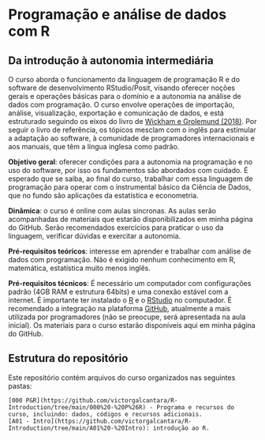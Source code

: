 # Programação e análise de dados com R
## Da introdução à autonomia intermediária

O curso aborda o funcionamento da linguagem de programação R e do software de desenvolvimento RStudio/Posit, visando oferecer noções gerais e operações básicas para o domínio e a autonomia na análise de dados com programação. O curso envolve operações de importação, análise, visualização, exportação e comunicação de dados, e está estruturado seguindo os eixos do livro de [Wickham e Grolemund (2018)](https://r4ds.had.co.nz/). Por seguir o livro de referência, os tópicos mesclam com o inglês para estimular a adaptação ao software, à comunidade de programadores internacionais e aos manuais, que têm a língua inglesa como padrão.

<strong>Objetivo geral</strong>: oferecer condições para a autonomia na programação e no uso do software, por isso os fundamentos são abordados com cuidado. É esperado que se saiba, ao final do curso, trabalhar com essa linguagem de programação para operar com o instrumental básico da Ciência de Dados, que no fundo são aplicações da estatística e econometria.

<strong>Dinâmica</strong>: o curso é online com aulas síncronas. As aulas serão acompanhadas de materiais que estarão disponibilizados em minha página do GitHub. Serão recomendados exercícios para praticar o uso da linguagem, verificar dúvidas e exercitar a autonomia.

<strong>Pré-requisitos teóricos</strong>: interesse em aprender e trabalhar com análise de dados com programação. Não é exigido nenhum conhecimento em R, matemática, estatística muito menos inglês.

<strong>Pré-requisitos técnicos</strong>: É necessário um computador com configurações padrão (4GB RAM e estrutura 64bits) e uma conexão estável com a internet. É importante ter instalado o [R](https://brieger.esalq.usp.br/CRAN/) e o [RStudio](https://www.rstudio.com/products/rstudio/download) no computador. É recomendado a integração na plataforma [GitHub](https://github.com/), atualmente a mais utilizada por programadores (não se preocupe, será apresentada na aula inicial). Os materiais para o curso estarão disponíveis aqui em minha página do GitHub.

## Estrutura do repositório

Este repositório contém arquivos do curso organizados nas seguintes pastas:

    [000 P&R](https://github.com/victorgalcantara/R-Introduction/tree/main/000%20-%20P%26R) - Programa e recursos do curso, incluindo: dados, códigos e recursos adicionais.
    [A01 - Intro](https://github.com/victorgalcantara/R-Introduction/tree/main/A01%20-%20Intro): introdução ao R.
